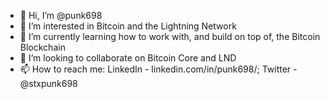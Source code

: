 - 👋 Hi, I’m @punk698
- 👀 I’m interested in Bitcoin and the Lightning Network
- 🌱 I’m currently learning how to work with, and build on top of, the Bitcoin Blockchain
- 💞️ I’m looking to collaborate on Bitcoin Core and LND
- 📫 How to reach me: LinkedIn - linkedin.com/in/punk698/; Twitter - @stxpunk698

<!---
punk698/punk698 is a ✨ special ✨ repository because its `README.md` (this file) appears on your GitHub profile.
You can click the Preview link to take a look at your changes.
--->
